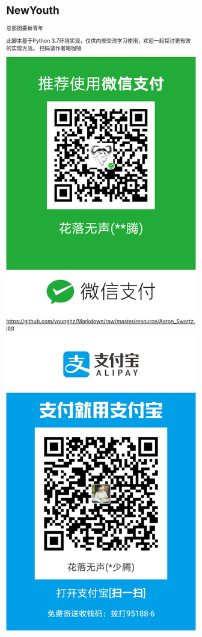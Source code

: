 # NewYouth
总部团委新青年

此脚本基于Python 3.7环境实现，仅供内部交流学习使用，欢迎一起探讨更有效的实现方法。
扫码请作者喝咖啡

![](https://github.com/hlws/youth/raw/master/image/wechat.png)
https://github.com/younghz/Markdown/raw/master/resource/Aaron_Swartz.jpg

![](https://github.com/hlws/youth/raw/master/image/alipay.jpg)
